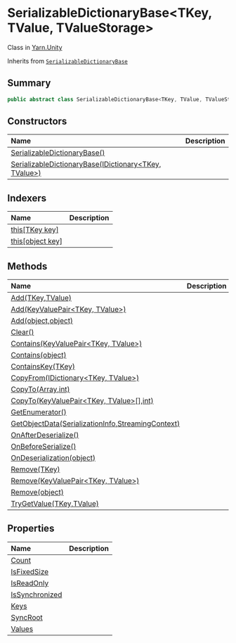 # SerializableDictionaryBase<TKey, TValue, TValueStorage>

Class in [Yarn.Unity](/docs/api/csharp/yarn.unity.md)

Inherits from [`SerializableDictionaryBase`](/docs/api/csharp/yarn.unity.serializabledictionarybase-1.md)

## Summary



```csharp
public abstract class SerializableDictionaryBase<TKey, TValue, TValueStorage> : SerializableDictionaryBase, IDictionary<TKey, TValue>, IDictionary, ISerializationCallbackReceiver, IDeserializationCallback, ISerializable
```

## Constructors

|Name|Description|
|:---|:---|
|[SerializableDictionaryBase()](/docs/api/csharp/yarn.unity.serializabledictionarybase..ctor-1.md)||
|[SerializableDictionaryBase(IDictionary<TKey, TValue>)](/docs/api/csharp/yarn.unity.serializabledictionarybase..ctor-2.md)||

## Indexers

|Name|Description|
|:---|:---|
|[this[TKey key]](/docs/api/csharp/yarn.unity.serializabledictionarybase.this[]-1.md)||
|[this[object key]](/docs/api/csharp/yarn.unity.serializabledictionarybase.this[]-2.md)||

## Methods

|Name|Description|
|:---|:---|
|[Add(TKey,TValue)](/docs/api/csharp/yarn.unity.serializabledictionarybase.add-1.md)||
|[Add(KeyValuePair<TKey, TValue>)](/docs/api/csharp/yarn.unity.serializabledictionarybase.add-2.md)||
|[Add(object,object)](/docs/api/csharp/yarn.unity.serializabledictionarybase.add-3.md)||
|[Clear()](/docs/api/csharp/yarn.unity.serializabledictionarybase.clear.md)||
|[Contains(KeyValuePair<TKey, TValue>)](/docs/api/csharp/yarn.unity.serializabledictionarybase.contains-1.md)||
|[Contains(object)](/docs/api/csharp/yarn.unity.serializabledictionarybase.contains-2.md)||
|[ContainsKey(TKey)](/docs/api/csharp/yarn.unity.serializabledictionarybase.containskey.md)||
|[CopyFrom(IDictionary<TKey, TValue>)](/docs/api/csharp/yarn.unity.serializabledictionarybase.copyfrom.md)||
|[CopyTo(Array,int)](/docs/api/csharp/yarn.unity.serializabledictionarybase.copyto-2.md)||
|[CopyTo(KeyValuePair<TKey, TValue>[],int)](/docs/api/csharp/yarn.unity.serializabledictionarybase.copyto-1.md)||
|[GetEnumerator()](/docs/api/csharp/yarn.unity.serializabledictionarybase.getenumerator.md)||
|[GetObjectData(SerializationInfo,StreamingContext)](/docs/api/csharp/yarn.unity.serializabledictionarybase.getobjectdata.md)||
|[OnAfterDeserialize()](/docs/api/csharp/yarn.unity.serializabledictionarybase.onafterdeserialize.md)||
|[OnBeforeSerialize()](/docs/api/csharp/yarn.unity.serializabledictionarybase.onbeforeserialize.md)||
|[OnDeserialization(object)](/docs/api/csharp/yarn.unity.serializabledictionarybase.ondeserialization.md)||
|[Remove(TKey)](/docs/api/csharp/yarn.unity.serializabledictionarybase.remove-1.md)||
|[Remove(KeyValuePair<TKey, TValue>)](/docs/api/csharp/yarn.unity.serializabledictionarybase.remove-2.md)||
|[Remove(object)](/docs/api/csharp/yarn.unity.serializabledictionarybase.remove-3.md)||
|[TryGetValue(TKey,TValue)](/docs/api/csharp/yarn.unity.serializabledictionarybase.trygetvalue.md)||

## Properties

|Name|Description|
|:---|:---|
|[Count](/docs/api/csharp/yarn.unity.serializabledictionarybase.count.md)||
|[IsFixedSize](/docs/api/csharp/yarn.unity.serializabledictionarybase.isfixedsize.md)||
|[IsReadOnly](/docs/api/csharp/yarn.unity.serializabledictionarybase.isreadonly.md)||
|[IsSynchronized](/docs/api/csharp/yarn.unity.serializabledictionarybase.issynchronized.md)||
|[Keys](/docs/api/csharp/yarn.unity.serializabledictionarybase.keys.md)||
|[SyncRoot](/docs/api/csharp/yarn.unity.serializabledictionarybase.syncroot.md)||
|[Values](/docs/api/csharp/yarn.unity.serializabledictionarybase.values.md)||

